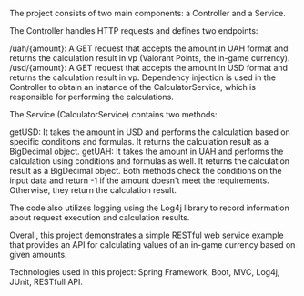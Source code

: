 The project consists of two main components: a Controller and a Service.

The Controller handles HTTP requests and defines two endpoints:

/uah/{amount}: A GET request that accepts the amount in UAH format and returns the calculation result in vp (Valorant Points, the in-game currency). /usd/{amount}: A GET request that accepts the amount in USD format and returns the calculation result in vp. Dependency injection is used in the Controller to obtain an instance of the CalculatorService, which is responsible for performing the calculations.

The Service (CalculatorService) contains two methods:

getUSD: It takes the amount in USD and performs the calculation based on specific conditions and formulas. It returns the calculation result as a BigDecimal object. getUAH: It takes the amount in UAH and performs the calculation using conditions and formulas as well. It returns the calculation result as a BigDecimal object. Both methods check the conditions on the input data and return -1 if the amount doesn't meet the requirements. Otherwise, they return the calculation result.

The code also utilizes logging using the Log4j library to record information about request execution and calculation results.

Overall, this project demonstrates a simple RESTful web service example that provides an API for calculating values of an in-game currency based on given amounts.

Technologies used in this project:
Spring Framework, Boot, MVC, Log4j, JUnit, RESTfull API.
